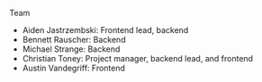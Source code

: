 Team
* Aiden Jastrzembski: Frontend lead, backend
* Bennett Rauscher: Backend
* Michael Strange: Backend
* Christian Toney: Project manager, backend lead, and frontend 
* Austin Vandegriff: Frontend
